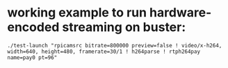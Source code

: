 # working example to run hardware-encoded streaming on buster:

```
./test-launch "rpicamsrc bitrate=800000 preview=false ! video/x-h264, width=640, height=480, framerate=30/1 ! h264parse ! rtph264pay name=pay0 pt=96"
```
